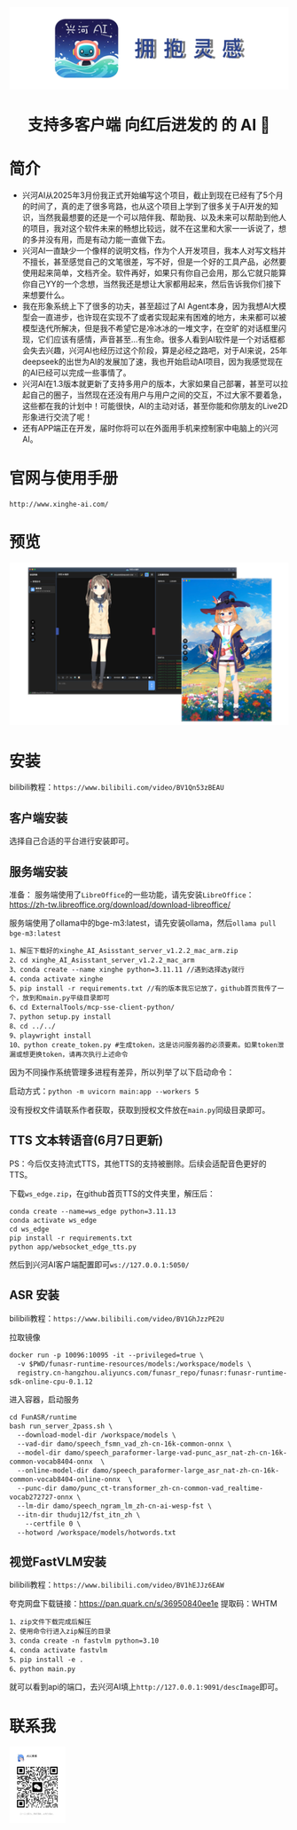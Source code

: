 <picture>
  <source media="(prefers-color-scheme: light)" srcset="标题.png">
  <img alt="" src="标题.png"  width="full">
</picture>
<h1 align="center">支持多客户端 向红后进发的 的 AI 🤖</h1>



# 简介

- 兴河AI从2025年3月份我正式开始编写这个项目，截止到现在已经有了5个月的时间了，真的走了很多弯路，也从这个项目上学到了很多关于AI开发的知识，当然我最想要的还是一个可以陪伴我、帮助我、以及未来可以帮助到他人的项目，我对这个软件未来的畅想比较远，就不在这里和大家一一诉说了，想的多并没有用，而是有动力能一直做下去。
- 兴河AI一直缺少一个像样的说明文档，作为个人开发项目，我本人对写文档并不擅长，甚至感觉自己的文笔很差，写不好，但是一个好的工具产品，必然要使用起来简单，文档齐全。软件再好，如果只有你自己会用，那么它就只能算你自己YY的一个念想，当然我还是想让大家都用起来，然后告诉我你们接下来想要什么。
- 我在形象系统上下了很多的功夫，甚至超过了AI Agent本身，因为我想AI大模型会一直进步，也许现在实现不了或者实现起来有困难的地方，未来都可以被模型迭代所解决，但是我不希望它是冷冰冰的一堆文字，在空旷的对话框里闪现，它们应该有感情，声音甚至…有生命。很多人看到AI软件是一个对话框都会失去兴趣，兴河AI也经历过这个阶段，算是必经之路吧，对于AI来说，25年deepseek的出世为AI的发展加了速，我也开始启动AI项目，因为我感觉现在的AI已经可以完成一些事情了。
- 兴河AI在1.3版本就更新了支持多用户的版本，大家如果自己部署，甚至可以拉起自己的圈子，当然现在还没有用户与用户之间的交互，不过大家不要着急，这些都在我的计划中！可能很快，AI的主动对话，甚至你能和你朋友的Live2D形象进行交流了呢！
- 还有APP端正在开发，届时你将可以在外面用手机来控制家中电脑上的兴河AI。

# 官网与使用手册

`http://www.xinghe-ai.com/`


# 预览

<picture>
  <source media="(prefers-color-scheme: light)" srcset="main.png">
  <img alt="" src="main.png"  width="full">
</picture>


# 安装
bilibili教程：`https://www.bilibili.com/video/BV1Qn53zBEAU`
## 客户端安装
选择自己合适的平台进行安装即可。
## 服务端安装
准备：
服务端使用了`LibreOffice`的一些功能，请先安装`LibreOffice`：https://zh-tw.libreoffice.org/download/download-libreoffice/

服务端使用了ollama中的bge-m3:latest，请先安装ollama，然后`ollama pull bge-m3:latest`
```shell
1、解压下载好的xinghe_AI_Asisstant_server_v1.2.2_mac_arm.zip
2、cd xinghe_AI_Asisstant_server_v1.2.2_mac_arm
3、conda create --name xinghe python=3.11.11 //遇到选择选y就行
4、conda activate xinghe
5、pip install -r requirements.txt //有的版本我忘记放了，github首页我传了一个，放到和main.py平级目录即可
6、cd ExternalTools/mcp-sse-client-python/
7、python setup.py install
8、cd ../../
9、playwright install
10、python create_token.py #生成token，这是访问服务器的必须要素。如果token泄漏或想更换token，请再次执行上述命令
```
因为不同操作系统管理多进程有差异，所以列举了以下启动命令：

启动方式：`python -m uvicorn main:app --workers 5`

没有授权文件请联系作者获取，获取到授权文件放在`main.py`同级目录即可。


## TTS 文本转语音(6月7日更新)
PS：今后仅支持流式TTS，其他TTS的支持被删除。后续会适配音色更好的TTS。

下载`ws_edge.zip`，在github首页TTS的文件夹里，解压后：
```
conda create --name=ws_edge python=3.11.13
conda activate ws_edge
cd ws_edge
pip install -r requirements.txt
python app/websocket_edge_tts.py
```
然后到兴河AI客户端配置即可`ws://127.0.0.1:5050/`

## ASR 安装
bilibili教程：`https://www.bilibili.com/video/BV1GhJzzPE2U`

拉取镜像
```shell
docker run -p 10096:10095 -it --privileged=true \
  -v $PWD/funasr-runtime-resources/models:/workspace/models \
  registry.cn-hangzhou.aliyuncs.com/funasr_repo/funasr:funasr-runtime-sdk-online-cpu-0.1.12
```
进入容器，启动服务
```shell
cd FunASR/runtime
bash run_server_2pass.sh \
  --download-model-dir /workspace/models \
  --vad-dir damo/speech_fsmn_vad_zh-cn-16k-common-onnx \
  --model-dir damo/speech_paraformer-large-vad-punc_asr_nat-zh-cn-16k-common-vocab8404-onnx  \
  --online-model-dir damo/speech_paraformer-large_asr_nat-zh-cn-16k-common-vocab8404-online-onnx  \
  --punc-dir damo/punc_ct-transformer_zh-cn-common-vad_realtime-vocab272727-onnx \
  --lm-dir damo/speech_ngram_lm_zh-cn-ai-wesp-fst \
  --itn-dir thuduj12/fst_itn_zh \
    --certfile 0 \
  --hotword /workspace/models/hotwords.txt
```

## 视觉FastVLM安装
bilibili教程：`https://www.bilibili.com/video/BV1hEJJz6EAW`

夸克网盘下载链接：https://pan.quark.cn/s/36950840ee1e 提取码：WHTM
```
1、zip文件下载完成后解压
2、使用命令行进入zip解压的目录
3、conda create -n fastvlm python=3.10
4、conda activate fastvlm
5、pip install -e .
6、python main.py
```
就可以看到api的端口，去兴河AI填上`http://127.0.0.1:9091/descImage`即可。



# 联系我

<picture>
  <source media="(prefers-color-scheme: light)" srcset="二维码.jpg">
  <img alt="" src="二维码.jpg"  width="20%">
</picture>

